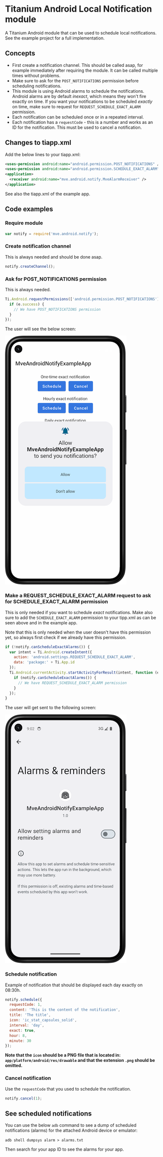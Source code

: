 # Titanium Android Local Notification module

A Titanium Android module that can be used to schedule local notifications. See the example project for a full implementation.

## Concepts

- First create a notification channel. This should be called asap, for example immediately after requiring the module. It can be called multiple times without problems.
- Make sure to ask for the `POST_NOTIFICATIONS` permission before scheduling notifications.
- This module is using Android alarms to schedule the notifications. Android alarms are by default _inexact_, which means they won't fire exactly on time. If you want your notifications to be scheduled _exactly_ on time, make sure to request for `REQUEST_SCHEDULE_EXACT_ALARM` permission.
- Each notification can be scheduled once or in a repeated interval.
- Each notification has a `requestCode` - this is a number and works as an ID for the notification. This must be used to cancel a notification.

## Changes to tiapp.xml

Add the below lines to your tiapp.xml:

```xml
<uses-permission android:name="android.permission.POST_NOTIFICATIONS" />
<uses-permission android:name="android.permission.SCHEDULE_EXACT_ALARM" />
<application>
  <receiver android:name="mve.android.notify.MveAlarmReceiver" />
</application>
```

See also the tiapp.xml of the example app.

## Code examples

### Require module

```js
var notify = require('mve.android.notify');
```

### Create notification channel

This is always needed and should be done asap.

```js
notify.createChannel();
```

### Ask for POST_NOTIFICATIONS permission

This is always needed.

```js
Ti.Android.requestPermissions(['android.permission.POST_NOTIFICATIONS'], function (e) {
  if (e.success) {
    // We have POST_NOTIFICATIONS permission
  }
});
```

The user will see the below screen:

![Asking for the POST_NOTIFICATIONS permission](./POST_NOTIFICATIONS_framed.png)

### Make a REQUEST_SCHEDULE_EXACT_ALARM request to ask for SCHEDULE_EXACT_ALARM permission

This is only needed if you want to schedule _exact_ notifications. Make also sure to add the `SCHEDULE_EXACT_ALARM` permission to your tipp.xml as can be seen above and in the example app.

Note that this is only needed when the user doesn't have this permission yet, so always first check if we already have this permission.

```js
if (!notify.canScheduleExactAlarms()) {
  var intent = Ti.Android.createIntent({
    action: 'android.settings.REQUEST_SCHEDULE_EXACT_ALARM',
    data: 'package:' + Ti.App.id
  });
  Ti.Android.currentActivity.startActivityForResult(intent, function (e) {
    if (notify.canScheduleExactAlarms()) {
      // We have REQUEST_SCHEDULE_EXACT_ALARM permission
    }
  });
}
```

The user will get sent to the following screen:

![Asking for the REQUEST_SCHEDULE_EXACT_ALARM permission](./REQUEST_SCHEDULE_EXACT_ALARM_framed.png)

### Schedule notification

Example of notification that should be displayed each day exactly on 08:30h.

```js
notify.schedule({
  requestCode: 1,
  content: 'This is the content of the notification',
  title: 'The title',
  icon: 'ic_stat_capsules_solid',
  interval: 'day',
  exact: true,
  hour: 8,
  minute: 30
});
```

__Note that the `icon` should be a PNG file that is located in: `app/platform/android/res/drawable` and that the extension `.png` should be omitted.__

### Cancel notification

Use the `requestCode` that you used to schedule the notification.

```js
notify.cancel(1);
```

## See scheduled notifications

You can use the below `adb` command to see a dump of scheduled notifications (alarms) for the attached Android device or emulator:

`adb shell dumpsys alarm > alarms.txt`

Then search for your app ID to see the alarms for your app.